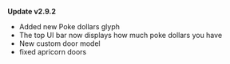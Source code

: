 **Update v2.9.2**

- Added new Poke dollars glyph
- The top UI bar now displays how much poke dollars you have
- New custom door model
- fixed apricorn doors